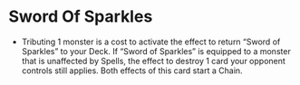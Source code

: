 # Sword Of Sparkles

*   Tributing 1 monster is a cost to activate the effect to return “Sword of Sparkles” to your Deck. If “Sword of Sparkles” is equipped to a monster that is unaffected by Spells, the effect to destroy 1 card your opponent controls still applies. Both effects of this card start a Chain.
